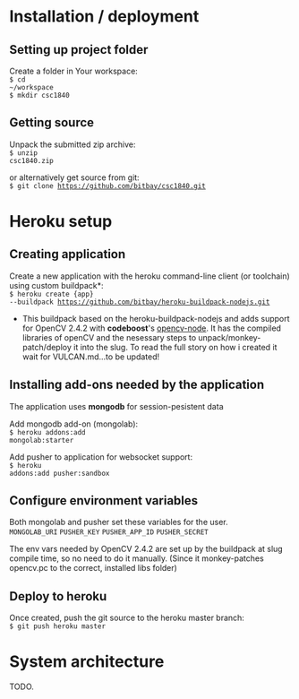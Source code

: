 # Installation / deployment

## Setting up project folder

Create a folder in Your workspace:<br>
<code>$ cd ~/workspace</code><br>
<code>$ mkdir csc1840</code>

## Getting source

Unpack the submitted zip archive:<br>
<code>$ unzip csc1840.zip</code>
	
or alternatively get source from git:<br>
<code>$ git clone https://github.com/bitbay/csc1840.git</code>

# Heroku setup

## Creating application

Create a new application with the heroku command-line client (or toolchain) using custom buildpack*:<br>
<code>$ heroku create {app} --buildpack https://github.com/bitbay/heroku-buildpack-nodejs.git</code>

* This buildpack based on the heroku-buildpack-nodejs and adds support for OpenCV 2.4.2 with <strong>codeboost</strong>'s <a href="https://github.com/codeboost/opencv-node">opencv-node</a>.
It has the compiled libraries of openCV and the nesessary steps to unpack/monkey-patch/deploy it into the slug.
To read the full story on how i created it wait for VULCAN.md...to be updated!

## Installing add-ons needed by the application

The application uses <strong>mongodb</strong> for session-pesistent data

Add mongodb add-on (mongolab):<br>
<code>$ heroku addons:add mongolab:starter</code>

Add pusher to application for websocket support:<br>
<code>$ heroku addons:add pusher:sandbox</code>

## Configure environment variables

Both mongolab and pusher set these variables for the user.<br>
<code>MONGOLAB_URI</code>
<code>PUSHER_KEY</code>
<code>PUSHER_APP_ID</code>
<code>PUSHER_SECRET</code>
	
The env vars needed by OpenCV 2.4.2 are set up by the buildpack at slug compile time, so no need to do it manually.
(Since it monkey-patches opencv.pc to the correct, installed libs folder)

## Deploy to heroku

Once created, push the git source to the heroku master branch:<br>
<code>$ git push heroku master</code>

# System architecture

TODO.
